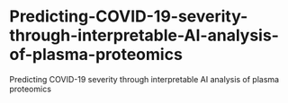 # Predicting-COVID-19-severity-through-interpretable-AI-analysis-of-plasma-proteomics
Predicting COVID-19 severity through interpretable AI analysis of plasma proteomics
